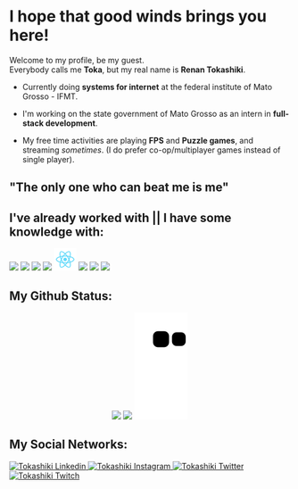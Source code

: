 # I hope that good winds brings you here! 

Welcome to my profile, be my guest. <br>
Everybody calls me **Toka**, but my real name is **Renan Tokashiki**.

- Currently doing **systems for internet** at the federal institute of Mato Grosso - IFMT.

- I'm working on the state government of Mato Grosso as an intern in **full-stack development**.

- My free time activities are playing **FPS** and **Puzzle games**, and streaming *sometimes*. (I do prefer co-op/multiplayer games instead of single player).

## **"The only one who can beat me is me"**


## I've already worked with || I have some knowledge with:
<code><img height="40" src="https://logodownload.org/wp-content/uploads/2016/10/html5-logo-8.png"></code>
<code><img height="40" src="https://terminalroot.com.br/assets/img/css/css.png"></code>
<code><img height="40" src="https://www.dialhost.com.br/blog/wp-content/uploads/2019/09/javascript_logo.png"></code>
<code><img height="40" src="https://cdn.iconscout.com/icon/free/png-512/typescript-1174965.png"></code>
<code><img height="40" src="https://raw.githubusercontent.com/github/explore/80688e429a7d4ef2fca1e82350fe8e3517d3494d/topics/react/react.png"></code>
<code><img height="40" src="https://miro.medium.com/max/400/1*tfZa4vsI6UusJYt_fzvGnQ.png"></code>
<code><img height="40" src="https://logospng.org/download/java/logo-java-1024.png"></code>
<code><img height="40" src="https://git-scm.com/images/logos/downloads/Git-Icon-1788C.png"></code>

## My Github Status:
<div align="center">
 <img height="175em" src="https://github-readme-stats.vercel.app/api?username=renantoka&show_icons=true&theme=tokyonight&include_all_commits=true&count_private=true"/>
 <img height="175em" src="https://github-readme-stats.vercel.app/api/top-langs/?username=renantoka&layout=compact&langs_count=16&theme=tokyonight"/>
 <img src="https://github.com/rafaballerini/rafaballerini/blob/output/github-contribution-grid-snake.svg"/>
</div>

## My Social Networks:
<div>
  <a href="https://www.linkedin.com/in/renantokashiki/" target="_blank">
    <img alt="Tokashiki Linkedin" height="35px" src="https://cdn1.iconfinder.com/data/icons/logotypes/32/square-linkedin-128.png" >
  </a>
  <a href="https://www.instagram.com/renantoka/" target="_blank">
    <img alt="Tokashiki Instagram" height="35px" src="https://cdn2.iconfinder.com/data/icons/social-media-applications/64/social_media_applications_3-instagram-128.png" />
  </a>
  <a href="https://www.twitter.com/renantoka/" target="_blank">
    <img alt="Tokashiki Twitter" height="35px" src="https://cdn2.iconfinder.com/data/icons/social-media-applications/64/social_media_applications_6-twitter-256.png" />
  </a>
  <a href="https://www.twitch.tv/renantoka/" target="_blank">
    <img alt="Tokashiki Twitch" height="35px" src="https://cdn0.iconfinder.com/data/icons/brands-flat-2/200/twitch-social-network-brand-logo-256.png" />
  </a>
</div>

<!--
**renantoka/renantoka** is a ✨ _special_ ✨ repository because its `README.md` (this file) appears on your GitHub profile.

Here are some ideas to get you started:

- 🔭 I’m currently working on ...
- 🌱 I’m currently learning ...
- 👯 I’m looking to collaborate on ...
- 🤔 I’m looking for help with ...
- 💬 Ask me about ...
- 📫 How to reach me: ...
- 😄 Pronouns: ...
- ⚡ Fun fact: ...
-->
